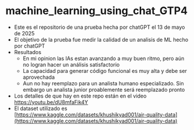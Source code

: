 # machine_learning_using_chat_GTP4


- Este es el repositorio de una prueba hecha por chatGPT el 13 de mayo de 2025
- El objetivo de la prueba fue medir la calidad de un analisis de ML hecho por chatGPT
- Resultados
  - En mi opinion las IAs estan avanzando a muy buen ritmo, pero aún no logran hacer un análisis satisfactorio
  - La capacidad para generar código funcional es muy alta y debe ser aprovechada
  - Aun no hay reemplazo para un analista humano especializado. Sin embargo un analista junior proablemente será reemplazado pronto
- Los detalles de que hay en este repo están en el video [https://youtu.be/dU8mfaFik4Y  ](https://youtu.be/SzzEU7ag2Xw)
- El dataset utilizado es [https://www.kaggle.com/datasets/khushikyad001/air-quality-data](https://www.kaggle.com/datasets/khushikyad001/air-quality-data)
